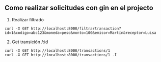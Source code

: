 ## Como realizar solicitudes con gin en el projecto

1. Realizar filtrado
```curl
curl -X GET http://localhost:8000/filtrartransaction?id=1&codigo=abc123&moneda=peso&monto=100&emisor=Martín&receptor=Luisa
```

2. Get transición /:id
```curl
curl -X GET http://localhost:8000/transactions/1 
curl -X GET http://localhost:8000/transactions/1 -I
```
